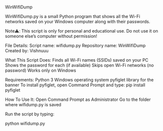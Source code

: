 WinWifiDump


WinWifiDump.py is a small Python program that shows all the Wi-Fi networks saved on your Windows computer along with their passwords.

Note⚠️: This script is only for personal and educational use. Do not use it on someone else’s computer without permission!


File Details:
Script name: wifidump.py
Repository name: WinWifiDump
Created by: Vishnuuu

What This Script Does:
Finds all Wi-Fi names (SSIDs) saved on your PC
Shows the password for each (if available)
Skips open Wi-Fi networks (no password)
Works only on Windows


Requirements:
Python 3
Windows operating system
pyfiglet library for the banner
To install pyfiglet, open Command Prompt and type:
pip install pyfiglet


How To Use It:
Open Command Prompt as Administrator
Go to the folder where wifidump.py is saved

Run the script by typing:

python wifidump.py
